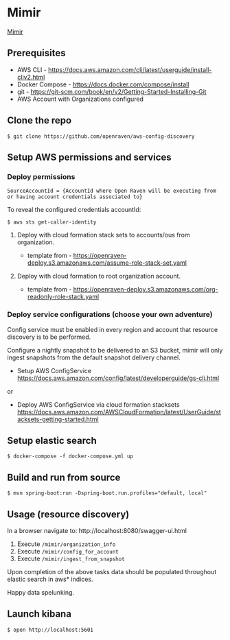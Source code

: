 # Mimir
[Mimir](https://en.wikipedia.org/wiki/M%C3%ADmir)


## Prerequisites

* AWS CLI - https://docs.aws.amazon.com/cli/latest/userguide/install-cliv2.html
* Docker Compose - https://docs.docker.com/compose/install
* git - https://git-scm.com/book/en/v2/Getting-Started-Installing-Git
* AWS Account with Organizations configured

## Clone the repo
```console
$ git clone https://github.com/openraven/aws-config-discovery
```

## Setup AWS permissions and services

### Deploy permissions

    SourceAccountId = {AccountId where Open Raven will be executing from or having account credentials associated to}

To reveal the configured credentials accountId:
```console
$ aws sts get-caller-identity
```


1. Deploy with cloud formation stack sets to accounts/ous from organization.

    * template from - https://openraven-deploy.s3.amazonaws.com/assume-role-stack-set.yaml

2. Deploy with cloud formation to root organization account.

    * template from - https://openraven-deploy.s3.amazonaws.com/org-readonly-role-stack.yaml

### Deploy service configurations (choose your own adventure)

Config service must be enabled in every region and account that resource discovery is to be performed.

Configure a nightly snapshot to be delivered to an S3 bucket, mimir will only ingest snapshots from the default snapshot delivery channel.

* Setup AWS ConfigService
https://docs.aws.amazon.com/config/latest/developerguide/gs-cli.html

or

* Deploy AWS ConfigService via cloud formation stacksets
https://docs.aws.amazon.com/AWSCloudFormation/latest/UserGuide/stacksets-getting-started.html

## Setup elastic search

```console
$ docker-compose -f docker-compose.yml up
```

## Build and run from source

```console
$ mvn spring-boot:run -Dspring-boot.run.profiles="default, local"
```

## Usage (resource discovery)

In a browser navigate to:
http://localhost:8080/swagger-ui.html

1. Execute `/mimir/organization_info`
2. Execute `/mimir/config_for_account`
3. Execute `/mimir/ingest_from_snapshot`

Upon completion of the above tasks data should be populated throughout elastic search in aws* indices.

Happy data spelunking.

## Launch kibana

```console
$ open http://localhost:5601
```
